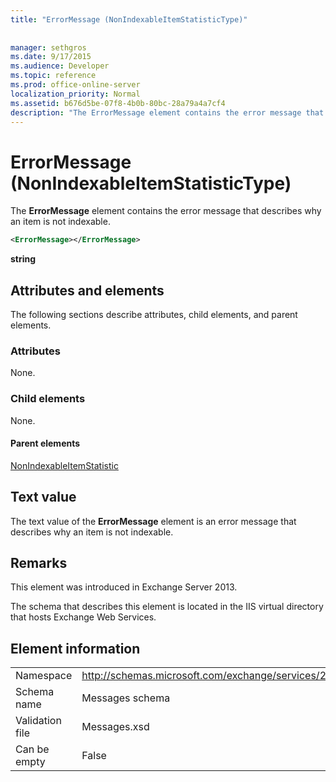 ```yaml
---
title: "ErrorMessage (NonIndexableItemStatisticType)"
 
 
manager: sethgros
ms.date: 9/17/2015
ms.audience: Developer
ms.topic: reference
ms.prod: office-online-server
localization_priority: Normal
ms.assetid: b676d5be-07f8-4b0b-80bc-28a79a4a7cf4
description: "The ErrorMessage element contains the error message that describes why an item is not indexable."
---
```


# ErrorMessage (NonIndexableItemStatisticType)

The **ErrorMessage** element contains the error message that describes why an item is not indexable. 
  
```XML
<ErrorMessage></ErrorMessage>
```

 **string**
## Attributes and elements

The following sections describe attributes, child elements, and parent elements.
  
### Attributes

None.
  
### Child elements

None.
  
#### Parent elements

[NonIndexableItemStatistic](nonindexableitemstatistic.md)
  
## Text value

The text value of the **ErrorMessage** element is an error message that describes why an item is not indexable. 
  
## Remarks

This element was introduced in Exchange Server 2013.
  
The schema that describes this element is located in the IIS virtual directory that hosts Exchange Web Services.
  
## Element information

|||
|:-----|:-----|
|Namespace  <br/> |http://schemas.microsoft.com/exchange/services/2006/messages  <br/> |
|Schema name  <br/> |Messages schema  <br/> |
|Validation file  <br/> |Messages.xsd  <br/> |
|Can be empty  <br/> |False  <br/> |
   

